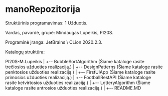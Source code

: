 # manoRepozitorija

Struktūrinis programavimas: 1 Užduotis.

Vardas, pavardė, grupė: Mindaugas Lupeikis, PI20S.

Programinė įranga: JetBrains \ CLion 2020.2.3.

Katalogų struktūra:

PI20S-M.Lupeikis
|
+-- BubbleSortAlgorithm (Šiame kataloge rasite trečiosios užduoties realizaciją.)
|
+-- DesignPatterns (Šiame kataloge rasite penktosios užduoties realizaciją.)
|
+-- FirstUIApp (Šiame kataloge rasite primosios užduoties realizaciją.)
|
+-- FootballRestAPI (Šiame kataloge rasite ketvirtosios užduoties realizaciją.)
|
+-- LotteryAlgorithm (Šiame kataloge rasite antrosios užduoties realizaciją.)
|
+-- README.MD
